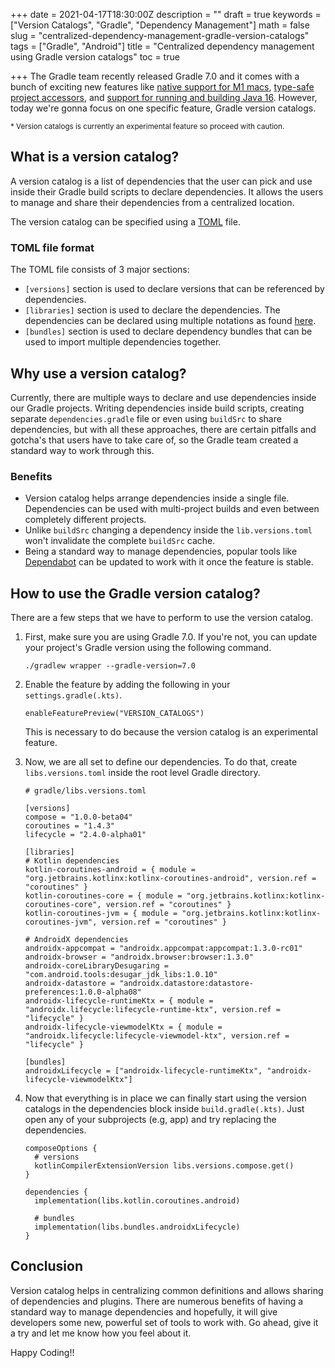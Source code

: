 +++
date = 2021-04-17T18:30:00Z
description = ""
draft = true
keywords = ["Version Catalogs", "Gradle", "Dependency Management"]
math = false
slug = "centralized-dependency-management-gradle-version-catalogs"
tags = ["Gradle", "Android"]
title = "Centralized dependency management using Gradle version catalogs"
toc = true

+++
The Gradle team recently released Gradle 7.0 and it comes with a bunch of exciting new features like [native support for M1 macs](https://docs.gradle.org/7.0/release-notes.html#apple-silicon), [type-safe project accessors](), and [support for running and building Java 16](https://docs.gradle.org/7.0/release-notes.html#support-for-java-16). However, today we're gonna focus on one specific feature, Gradle version catalogs.

<sub>* Version catalogs is currently an experimental feature so proceed with caution. </sub> 

## What is a version catalog?

A version catalog is a list of dependencies that the user can pick and use inside their Gradle build scripts to declare dependencies. It allows the users to manage and share their dependencies from a centralized location. 

The version catalog can be specified using a [TOML](https://toml.io/) file.

### TOML file format

The TOML file consists of 3 major sections:

* `[versions]` section is used to declare versions that can be referenced by dependencies.
* `[libraries]` section is used to declare the dependencies. The dependencies can be declared using multiple notations as found [here](https://docs.gradle.org/7.0/userguide/platforms.html#sub::toml-dependencies-format).
* `[bundles]` section is used to declare dependency bundles that can be used to import multiple dependencies together.

## Why use a version catalog?

Currently, there are multiple ways to declare and use dependencies inside our Gradle projects. Writing dependencies inside build scripts, creating separate `dependencies.gradle` file or even using `buildSrc` to share dependencies, but with all these approaches, there are certain pitfalls and gotcha's that users have to take care of, so the Gradle team created a standard way to work through this.

### Benefits

* Version catalog helps arrange dependencies inside a single file. Dependencies can be used with multi-project builds and even between completely different projects.
* Unlike `buildSrc` changing a dependency inside  the `lib.versions.toml` won't invalidate the complete `buildSrc` cache.
* Being a standard way to manage dependencies, popular tools like [Dependabot](https://github.com/dependabot) can be updated to work with it once the feature is stable. 

## How to use the Gradle version catalog?

There are a few steps that we have to perform to use the version catalog.

1. First, make sure you are using Gradle 7.0. If you're not, you can update your project's Gradle version using the following command.

       ./gradlew wrapper --gradle-version=7.0
2. Enable the feature by adding the following in your `settings.gradle(.kts)`.  

       enableFeaturePreview("VERSION_CATALOGS")

   This is necessary to do because the version catalog is an experimental feature.
3. Now, we are all set to define our dependencies. To do that, create `libs.versions.toml` inside the root level Gradle directory.

       # gradle/libs.versions.toml
       
       [versions]
       compose = "1.0.0-beta04"
       coroutines = "1.4.3"
       lifecycle = "2.4.0-alpha01"
       
       [libraries]
       # Kotlin dependencies
       kotlin-coroutines-android = { module = "org.jetbrains.kotlinx:kotlinx-coroutines-android", version.ref = "coroutines" }
       kotlin-coroutines-core = { module = "org.jetbrains.kotlinx:kotlinx-coroutines-core", version.ref = "coroutines" }
       kotlin-coroutines-jvm = { module = "org.jetbrains.kotlinx:kotlinx-coroutines-jvm", version.ref = "coroutines" }
       
       # AndroidX dependencies
       androidx-appcompat = "androidx.appcompat:appcompat:1.3.0-rc01"
       androidx-browser = "androidx.browser:browser:1.3.0"
       androidx-coreLibraryDesugaring = "com.android.tools:desugar_jdk_libs:1.0.10"
       androidx-datastore = "androidx.datastore:datastore-preferences:1.0.0-alpha08"
       androidx-lifecycle-runtimeKtx = { module = "androidx.lifecycle:lifecycle-runtime-ktx", version.ref = "lifecycle" }
       androidx-lifecycle-viewmodelKtx = { module = "androidx.lifecycle:lifecycle-viewmodel-ktx", version.ref = "lifecycle" }
       
       [bundles]
       androidxLifecycle = ["androidx-lifecycle-runtimeKtx", "androidx-lifecycle-viewmodelKtx"]
4. Now that everything is in place we can finally start using the version catalogs in the dependencies block inside `build.gradle(.kts)`. Just open any of your subprojects (e.g, app) and try replacing the dependencies.

       composeOptions {
         # versions
         kotlinCompilerExtensionVersion libs.versions.compose.get()
       }
       
       dependencies {
         implementation(libs.kotlin.coroutines.android)
         
         # bundles
         implementation(libs.bundles.androidxLifecycle)
       }

## Conclusion

Version catalog helps in centralizing common definitions and allows sharing of dependencies and plugins. There are numerous benefits of having a standard way to manage dependencies and hopefully, it will give developers some new, powerful set of tools to work with. Go ahead, give it a try and let me know how you feel about it. 

Happy Coding!!